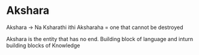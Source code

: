 # Akshara

Akshara -> Na Ksharathi ithi Aksharaha = one that cannot be destroyed

Akshara is the entity that has no end. Building block of language and inturn building blocks of Knowledge

